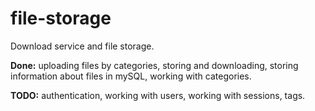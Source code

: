 # file-storage
Download service and file storage.

**Done:** uploading files by categories, storing and downloading, storing information about files in mySQL, working with categories.

**TODO:** authentication, working with users, working with sessions, tags.
